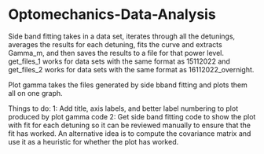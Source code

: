 # Optomechanics-Data-Analysis

Side band fitting takes in a data set, iterates through all the detunings, averages the results for each detuning, fits the curve and extracts Gamma_m, and then saves the results to a file for that power level. get_files_1 works for data sets with the same format as 15112022 and get_files_2 works for data sets with the same format as 16112022_overnight.

Plot gamma takes the files generated by side bband fitting and plots them all on one graph.

Things to do:
1: Add title, axis labels, and better label numbering to plot produced by plot gamma code
2: Get side band fitting code to show the plot with fit for each detuning so it can be reviewed manually to ensure that the fit has worked. An alternative idea is to compute the covariance matrix and use it as a heuristic for whether the plot has worked.
